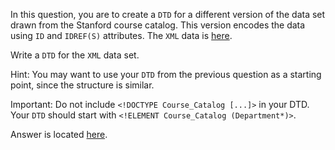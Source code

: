 In this question, you are to create a `DTD` for a different version of the data 
set drawn from the Stanford course catalog. This version encodes the data using 
`ID` and `IDREF(S)` attributes. The `XML` data is [here][1]. 

Write a `DTD` for the `XML` data set. 

Hint: You may want to use your `DTD` from the previous question as a starting 
point, since the structure is similar. 

Important: Do not include `<!DOCTYPE Course_Catalog [...]>` in your DTD. 
Your `DTD` should start with `<!ELEMENT Course_Catalog (Department*)>`. 

Answer is located [here][2].


[1]: courses-ID.xml
[2]: courses-ID-ans.xml